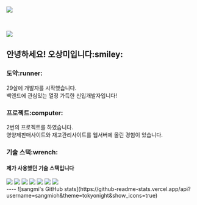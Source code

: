 <br>
<p>
  <img src="https://readme-typing-svg.herokuapp.com/?font=Oleo+Script&color=CC66FF&size=35&vCenter=true&width=404&height=53&lines=Hello,+I'm+sangmi!">
</p>
<br><br>
<div>
<a href="https://hits.seeyoufarm.com"><img src="https://hits.seeyoufarm.com/api/count/incr/badge.svg?url=https%3A%2F%2Fgithub.com%2Fsangmioh&count_bg=%2379C83D&title_bg=%23555555&icon=&icon_color=%23E7E7E7&title=hits&edge_flat=false"/></a>
</div>

<h2>안녕하세요! 오상미입니다:smiley:</h2>

<h3>도약:runner:</h3>
29살에 개발자를 시작했습니다. <br>
백엔드에 관심있는 열정 가득한 신입개발자입니다!

<h3>프로젝트:computer:</h3>
2번의 프로젝트를 하였습니다. <br>
영양제판매사이트와 재고관리사이트를 웹서버에 올린 경험이 있습니다.

<h3>기술 스택:wrench:</h3>
<h4>제가 사용했던 기술 스택입니다</h4>

<div>
<img src="https://img.shields.io/badge/JAVA-007396?style=for-the-badge&logo=java&logoColor=white">
<img src="https://img.shields.io/badge/Spring-6DB33F?style=for-the-badge&logo=Spring&logoColor=white">

<img src="https://img.shields.io/badge/oracle-F80000?style=for-the-badge&logo=oracle&logoColor=white">

<img src="https://img.shields.io/badge/javascript-F7DF1E?style=for-the-badge&logo=javascript&logoColor=black">
<img src="https://img.shields.io/badge/jquery-0769AD?style=for-the-badge&logo=jquery&logoColor=white">
<img src="https://img.shields.io/badge/html-E34F26?style=for-the-badge&logo=html5&logoColor=white">
<img src="https://img.shields.io/badge/css-1572B6?style=for-the-badge&logo=css3&logoColor=white">

<br>
----
![sangmi's GitHub stats](https://github-readme-stats.vercel.app/api?username=sangmioh&theme=tokyonight&show_icons=true)


</div>



